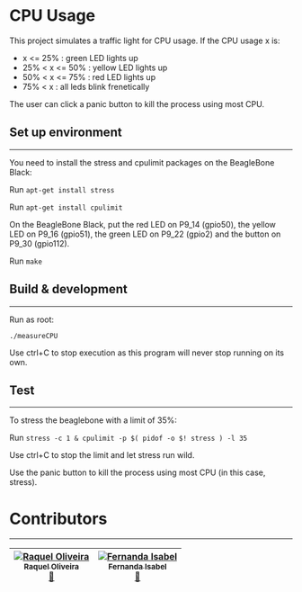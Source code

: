 # CPU Usage

This project simulates a traffic light for CPU usage. If the CPU usage x is:
- x <= 25% : green LED lights up
- 25% < x <= 50% : yellow LED lights up
- 50% < x <= 75% : red LED lights up
- 75% < x : all leds blink frenetically

The user can click a panic button to kill the process using most CPU.

## Set up environment
--- 
You need to install the stress and cpulimit packages on the BeagleBone Black:

Run `apt-get install stress`

Run `apt-get install cpulimit`

On the BeagleBone Black, put the red LED on P9_14 (gpio50), the yellow LED on P9_16 (gpio51), the green LED on P9_22 (gpio2) and the button on P9_30 (gpio112).

Run `make`

## Build & development 
---

Run as root:

`./measureCPU`

Use ctrl+C to stop execution as this program will never stop running on its own.

## Test
---

To stress the beaglebone with a limit of 35%:

Run `stress -c 1 & cpulimit -p $( pidof -o $! stress ) -l 35`

Use ctrl+C to stop the limit and let stress run wild.

Use the panic button to kill the process using most CPU (in this case, stress).

# Contributors #
---

| [![Raquel Oliveira](https://avatars.githubusercontent.com/raquel-oliveira?s=100)<br /><sub> Raquel Oliveira</sub>](http://raquel-oliveira.github.io)<br />[👀](https://github.com/raquel-oliveira/operational-systems/commits?author=raquel-oliveira) | [![Fernanda Isabel](https://avatars.githubusercontent.com/feisabel?s=100)<br /><sub>Fernanda Isabel</sub>](https://github.com/feisabel)<br />[👀](https://github.com/raquel-oliveira/operational-systems/commits?author=feisabel)|
| :---: | :---: |

